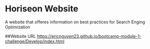 # Horiseon Website
A website that offeres information on best practices for Search Enging Optimization

##Website URL
https://ericnguyen23.github.io/bootcamp-module-1-challenge/Develop/index.html
